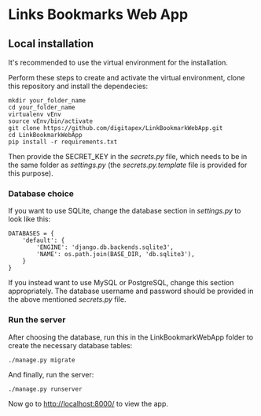 # Links Bookmarks Web App

## Local installation

It's recommended to use the virtual environment for the installation.

Perform these steps to create and activate the virtual environment, clone this repository and install the dependecies:

```
mkdir your_folder_name
cd your_folder_name
virtualenv vEnv
source vEnv/bin/activate
git clone https://github.com/digitapex/LinkBookmarkWebApp.git
cd LinkBookmarkWebApp
pip install -r requirements.txt
```

Then provide the SECRET_KEY in the *secrets.py* file, which needs to be in the same folder as *settings.py* (the *secrets.py.template* file is provided for this purpose).

### Database choice

If you want to use SQLite, change the database section in *settings.py* to look like this:

```
DATABASES = {
    'default': {
        'ENGINE': 'django.db.backends.sqlite3',
        'NAME': os.path.join(BASE_DIR, 'db.sqlite3'),
    }
}
```

If you instead want to use MySQL or PostgreSQL, change this section appropriately. The database username and password should be provided in the above mentioned *secrets.py* file.

### Run the server

After choosing the database, run this in the LinkBookmarkWebApp folder to create the necessary database tables:

```
./manage.py migrate
```

And finally, run the server:

```
./manage.py runserver
```

Now go to <http://localhost:8000/> to view the app.



